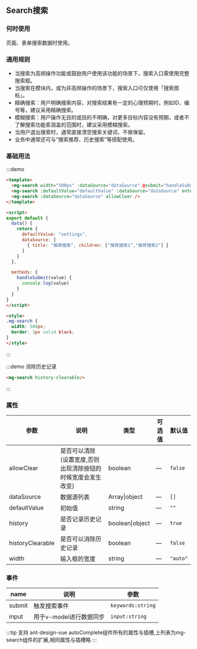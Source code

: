 ## Search搜索
<!-- 详细文档见[Ant-Design-Vue Search](https://antdv.com/components/autocomplete-cn/) -->
  
### 何时使用
页面、表单搜索数据时使用。

### 通用规则
- 当搜索为高频操作功能或鼓励用户使用该功能的场景下，搜索入口需使用完整搜索框。
- 当搜索在模块内，或为非高频操作的场景下，搜索入口可仅使用「搜索图标」。
- 精确搜索：用户明确搜索内容，对搜索结果有一定的心理预期时，例如ID、编号等，建议采用精确搜索。
- 模糊搜索：用户操作无目的或目的不明确，对更多目标内容没有预期，或者不了解搜索功能索涵盖的范围时，建议采用模糊搜索。
- 当用户退出搜索时，通常直接清空搜索关键词，不做保留。
- 业务中通常还可与“搜索推荐、历史搜索”等搭配使用。


### 基础用法
  
:::demo
```html
<template>
  <mg-search width="500px" :dataSource="dataSource" @submit="handleSubmit" />
  <mg-search :defaultValue="defaultValue" :dataSource="dataSource" enterButton />
  <mg-search :dataSource="dataSource" allowClear />
</template>

<script>
export default {
  data() {
    return {
      defaultValue: "settings",
      dataSource: [
        { title: "推荐搜索", children: ["推荐搜索1","推荐搜索2"] }
      ]
    }
  },

  methods: {
    handleSubmit(value) {
      console.log(value)
    }
  }
}
</script>

<style>
.mg-search {
  width: 500px;
  border: 1px solid black;
}
</style>
```
:::

:::demo 消除历史记录
```html
<mg-search history-clearable/>
```
:::

### 属性
| 参数             | 说明                                                        | 类型            | 可选值 | 默认值   |
| ---------------- | ----------------------------------------------------------- | --------------- | ------ | -------- |
| allowClear       | 是否可以清除(设置宽度,否则出现清除按钮的时候宽度会发生改变) | boolean         | —      | `false`  |
| dataSource       | 数据源列表                                                  | Array\|object   | —      | `[]`     |
| defaultValue     | 初始值                                                      | string          | —      | `""`     |
| history          | 是否记录历史记录                                            | boolean\|object | —      | `true`   |
| historyClearable | 是否可以消除历史记录                                        | boolean         | —      | `false`  |
| width            | 输入框的宽度                                                | string          | —      | `"auto"` |

### 事件 
| name   | 说明                    | 参数              |
| ------ | ----------------------- | ----------------- |
| submit | 触发搜索事件            | `keywords:string` |
| input  | 用于v-model进行数据同步 | `input:string`    |

:::tip
支持 ant-design-vue autoComplete组件所有的属性与插槽,上列表为mg-search组件的扩展,相同属性与插槽略
:::